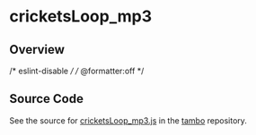 # cricketsLoop_mp3

## Overview

/* eslint-disable */
/* @formatter:off */



## Source Code

See the source for [cricketsLoop_mp3.js](https://github.com/phetsims/tambo/blob/main/sounds/demo-and-test/cricketsLoop_mp3.js) in the [tambo](https://github.com/phetsims/tambo) repository.
